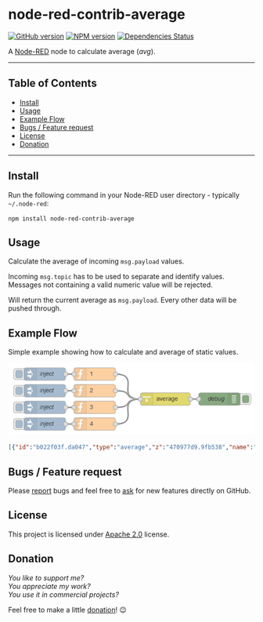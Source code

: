 node-red-contrib-average
========================

[![GitHub version](https://badge.fury.io/gh/eisbehr-%2Fnode-red-average.svg)](http://github.com/eisbehr-/node-red-average)
[![NPM version](https://badge.fury.io/js/node-red-contrib-average.svg)](http://www.npmjs.org/package/node-red-contrib-average)
[![Dependencies Status](https://david-dm.org/eisbehr-/node-red-average/status.svg)](https://david-dm.org/eisbehr-/node-red-average)

A <a href="http://nodered.org" target="_new">Node-RED</a> node to calculate average (_avg_).

---

## Table of Contents
* [Install](#install)
* [Usage](#usage)
* [Example Flow](#example-flow)
* [Bugs / Feature request](#bugs--feature-request)
* [License](#license)
* [Donation](#donation)

---

## Install

Run the following command in your Node-RED user directory - typically `~/.node-red`:

```
npm install node-red-contrib-average
```


## Usage

Calculate the average of incoming `msg.payload` values.

Incoming `msg.topic` has to be used to separate and identify values.
Messages not containing a valid numeric value will be rejected.

Will return the current average as `msg.payload`. Every other data will be pushed through.


## Example Flow

Simple example showing how to calculate and average of static values.

![example.png](./doc/example.png)

```JSON
[{"id":"b022f03f.da047","type":"average","z":"470977d9.9fb538","name":"","x":380,"y":100,"wires":[["5a8eea2a.b67d3c"]]},{"id":"5a8eea2a.b67d3c","type":"debug","z":"470977d9.9fb538","name":"debug","active":true,"console":"false","complete":"payload","x":510,"y":100,"wires":[]},{"id":"c79942e7.6ae498","type":"inject","z":"470977d9.9fb538","name":"inject","topic":"","payload":"","payloadType":"date","repeat":"","crontab":"","once":false,"x":90,"y":40,"wires":[["9e21e8a4.2b5008"]]},{"id":"5b6c2de0.a35dc4","type":"inject","z":"470977d9.9fb538","name":"inject","topic":"","payload":"","payloadType":"date","repeat":"","crontab":"","once":false,"x":90,"y":80,"wires":[["3b773c9e.3ca9e4"]]},{"id":"689a005a.9f41b8","type":"inject","z":"470977d9.9fb538","name":"inject","topic":"","payload":"","payloadType":"date","repeat":"","crontab":"","once":false,"x":90,"y":120,"wires":[["982f1441.062f68"]]},{"id":"3b773c9e.3ca9e4","type":"function","z":"470977d9.9fb538","name":"2","func":"return {\n    topic: \"topic_two\",\n    payload: 2\n};","outputs":1,"noerr":0,"x":210,"y":80,"wires":[["b022f03f.da047"]]},{"id":"9e21e8a4.2b5008","type":"function","z":"470977d9.9fb538","name":"1","func":"return {\n    topic: \"topic_one\",\n    payload: 1\n};","outputs":1,"noerr":0,"x":210,"y":40,"wires":[["b022f03f.da047"]]},{"id":"982f1441.062f68","type":"function","z":"470977d9.9fb538","name":"3","func":"return {\n    topic: \"topic_three\",\n    payload: 3\n};","outputs":1,"noerr":0,"x":210,"y":120,"wires":[["b022f03f.da047"]]},{"id":"4b264eb1.263c88","type":"inject","z":"470977d9.9fb538","name":"inject","topic":"","payload":"","payloadType":"date","repeat":"","crontab":"","once":false,"x":90,"y":160,"wires":[["907f77f5.8236f"]]},{"id":"907f77f5.8236f","type":"function","z":"470977d9.9fb538","name":"4","func":"return {\n    topic: \"topic_four\",\n    payload: 4\n};","outputs":1,"noerr":0,"x":210,"y":160,"wires":[["b022f03f.da047"]]}]
```


## Bugs / Feature request
Please [report](http://github.com/eisbehr-/node-red-average/issues) bugs and feel free to [ask](http://github.com/eisbehr-/node-red-average/issues) for new features directly on GitHub.


## License
This project is licensed under [Apache 2.0](http://www.apache.org/licenses/LICENSE-2.0) license.


## Donation
_You like to support me?_  
_You appreciate my work?_  
_You use it in commercial projects?_  
  
Feel free to make a little [donation](https://www.paypal.com/cgi-bin/webscr?cmd=_s-xclick&hosted_button_id=FFL6VQJCUZMXC)! :wink: